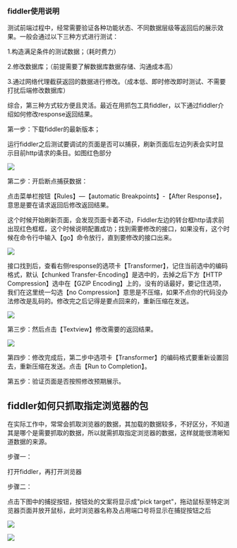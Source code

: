 ### fiddler使用说明

测试前端过程中，经常需要验证各种功能状态、不同数据层级等返回后的展示效果。一般会通过以下三种方式进行测试：

1.构造满足条件的测试数据；（耗时费力）

2.修改数据库；（前提需要了解数据库数据存储、沟通成本高）

3.通过网络代理截获返回的数据进行修改。（成本低、即时修改即时测试、不需要打扰后端修改数据库）

综合，第三种方式较方便且灵活。最近在用抓包工具fiddler，以下通过fiddler介绍如何修改response返回结果。

第一步：下载fiddler的最新版本；

运行fiddler之后测试要调试的页面是否可以捕获，刷新页面后左边列表会实时显示目前http请求的条目。如图红色部分

[![](https://camo.githubusercontent.com/a714caf2b2fbde7adb3124690d4af62c46a4e4fa2edb7e5087bee7819bb66dad/68747470733a2f2f696d67323031382e636e626c6f67732e636f6d2f626c6f672f313139303332392f3230313930372f313139303332392d32303139303731323131353834383232372d3736323033393530302e706e67)](https://camo.githubusercontent.com/a714caf2b2fbde7adb3124690d4af62c46a4e4fa2edb7e5087bee7819bb66dad/68747470733a2f2f696d67323031382e636e626c6f67732e636f6d2f626c6f672f313139303332392f3230313930372f313139303332392d32303139303731323131353834383232372d3736323033393530302e706e67)

第二步：开启断点捕获数据：

点击菜单栏按钮【Rules】—【automatic Breakpoints】-【After Response】，意思是要在请求返回后修改返回结果。

这个时候开始刷新页面，会发现页面卡着不动，Fiddler左边的转台框http请求前出现红色框框，这个时候说明配置成功；找到需要修改的接口，如果没有，这个时候在命令行中输入【go】命令放行，直到要修改的接口出来。

[![](https://camo.githubusercontent.com/cb31db77207eed31ee67dda62e5114422b674251ab3a470aa76868a1f0e1e5a8/68747470733a2f2f696d67323031382e636e626c6f67732e636f6d2f626c6f672f313139303332392f3230313930372f313139303332392d32303139303731323131353930393530332d3931333332303233322e706e67)](https://camo.githubusercontent.com/cb31db77207eed31ee67dda62e5114422b674251ab3a470aa76868a1f0e1e5a8/68747470733a2f2f696d67323031382e636e626c6f67732e636f6d2f626c6f672f313139303332392f3230313930372f313139303332392d32303139303731323131353930393530332d3931333332303233322e706e67)

接口找到后，查看右侧response的选项卡【Transformer】，记住当前选中的编码格式，默认【chunked Transfer-Encoding】是选中的，去掉之后下方【HTTP Compression】选中在【GZIP Encoding】上的，没有的话最好，要记住选项，我们在这里统一勾选【no Compression】意思是不压缩，如果不点你的代码没办法修改是乱码的。修改完之后记得是要点回来的，重新压缩在发送。

[![](https://camo.githubusercontent.com/b5637b6243bc0b049b254ed5496cd26f210e96506f3098de50f07e3e7eaacd3a/68747470733a2f2f696d67323031382e636e626c6f67732e636f6d2f626c6f672f313139303332392f3230313930372f313139303332392d32303139303731323131353932383230392d38363933343438372e706e67)](https://camo.githubusercontent.com/b5637b6243bc0b049b254ed5496cd26f210e96506f3098de50f07e3e7eaacd3a/68747470733a2f2f696d67323031382e636e626c6f67732e636f6d2f626c6f672f313139303332392f3230313930372f313139303332392d32303139303731323131353932383230392d38363933343438372e706e67)

第三步：然后点击【Textview】修改需要的返回结果。

[![](https://camo.githubusercontent.com/92441d367b58346f11a5aae5a000464263d4bf155607bb924f500ae00d45b489/68747470733a2f2f696d67323031382e636e626c6f67732e636f6d2f626c6f672f313139303332392f3230313930372f313139303332392d32303139303731323131353934343030312d313030363032343634312e706e67)](https://camo.githubusercontent.com/92441d367b58346f11a5aae5a000464263d4bf155607bb924f500ae00d45b489/68747470733a2f2f696d67323031382e636e626c6f67732e636f6d2f626c6f672f313139303332392f3230313930372f313139303332392d32303139303731323131353934343030312d313030363032343634312e706e67)

第四步：修改完成后，第二步中选项卡【Transformer】的编码格式要重新设置回去，重新压缩在发送。点击【Run to Completion】。

第五步：验证页面是否按照修改预期展示。

## fiddler如何只抓取指定浏览器的包

在实际工作中，常常会抓取浏览器的数据，其加载的数据较多，不好区分，不知道其是哪个是需要抓取的数据，所以就需抓取指定浏览器的数据，这样就能很清晰知道数据的来源。

步骤一：

打开fiddler，再打开浏览器

步骤二：

点击下图中的捕捉按钮，按钮处的文案将显示成"pick target"，拖动鼠标至特定浏览器页面并放开鼠标，此时浏览器名称及占用端口号将显示在捕捉按钮之后

[![](https://camo.githubusercontent.com/d3de4202f7849d6c153da3575ec83c99bea5c2908ec1d1f76bb5d80ac0065b8c/68747470733a2f2f696d672d626c6f672e6373646e696d672e636e2f32303139303630333134303432383732352e706e673f782d6f73732d70726f636573733d696d6167652f77617465726d61726b2c747970655f5a6d46755a33706f5a57356e6147567064476b2c736861646f775f31302c746578745f6148523063484d364c7939696247396e4c6d4e7a5a473475626d56304c3355774d5449784d44597a4d44593d2c73697a655f31362c636f6c6f725f4646464646462c745f3730)](https://camo.githubusercontent.com/d3de4202f7849d6c153da3575ec83c99bea5c2908ec1d1f76bb5d80ac0065b8c/68747470733a2f2f696d672d626c6f672e6373646e696d672e636e2f32303139303630333134303432383732352e706e673f782d6f73732d70726f636573733d696d6167652f77617465726d61726b2c747970655f5a6d46755a33706f5a57356e6147567064476b2c736861646f775f31302c746578745f6148523063484d364c7939696247396e4c6d4e7a5a473475626d56304c3355774d5449784d44597a4d44593d2c73697a655f31362c636f6c6f725f4646464646462c745f3730)

[![](https://camo.githubusercontent.com/8c07fb201d824ae9a9ce2d78586438cca921b0161b5c27d948986d550d0dbfce/68747470733a2f2f696d672d626c6f672e6373646e696d672e636e2f32303139303630333134303530343536392e706e673f782d6f73732d70726f636573733d696d6167652f77617465726d61726b2c747970655f5a6d46755a33706f5a57356e6147567064476b2c736861646f775f31302c746578745f6148523063484d364c7939696247396e4c6d4e7a5a473475626d56304c3355774d5449784d44597a4d44593d2c73697a655f31362c636f6c6f725f4646464646462c745f3730)](https://camo.githubusercontent.com/8c07fb201d824ae9a9ce2d78586438cca921b0161b5c27d948986d550d0dbfce/68747470733a2f2f696d672d626c6f672e6373646e696d672e636e2f32303139303630333134303530343536392e706e673f782d6f73732d70726f636573733d696d6167652f77617465726d61726b2c747970655f5a6d46755a33706f5a57356e6147567064476b2c736861646f775f31302c746578745f6148523063484d364c7939696247396e4c6d4e7a5a473475626d56304c3355774d5449784d44597a4d44593d2c73697a655f31362c636f6c6f725f4646464646462c745f3730)

